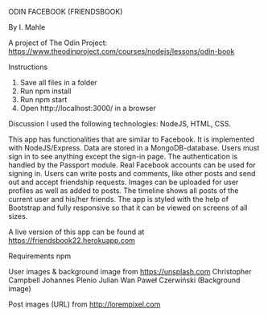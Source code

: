 ODIN FACEBOOK (FRIENDSBOOK)

By I. Mahle

A project of The Odin Project: https://www.theodinproject.com/courses/nodejs/lessons/odin-book

Instructions

1. Save all files in a folder
2. Run npm install
3. Run npm start
4. Open http://localhost:3000/ in a browser

Discussion
I used the following technologies: NodeJS, HTML, CSS.

This app has functionalities that are similar to Facebook. It is implemented with NodeJS/Express. Data are stored in a MongoDB-database. Users must sign in to see anything except the sign-in page. The authentication is handled by the Passport module. Real Facebook accounts can be used for signing in. Users can write posts and comments, like other posts and send out and accept friendship requests. Images can be uploaded for user profiles as well as added to posts. The timeline shows all posts of the current user and his/her friends. The app is styled with the help of Bootstrap and fully responsive so that it can be viewed on screens of all sizes.

A live version of this app can be found at https://friendsbook22.herokuapp.com

Requirements
npm

User images & background image from https://unsplash.com
Christopher Campbell
Johannes Plenio
Julian Wan
Paweł Czerwiński (Background image)

Post images (URL) from http://lorempixel.com
